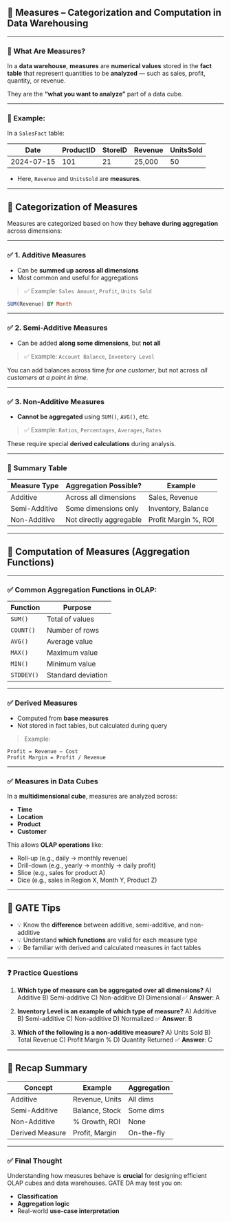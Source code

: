 
## 📘 Measures – Categorization and Computation in Data Warehousing

---

### 🔹 What Are Measures?

In a **data warehouse**, **measures** are **numerical values** stored in the **fact table** that represent quantities to be **analyzed** — such as sales, profit, quantity, or revenue.

They are the **“what you want to analyze”** part of a data cube.

---

### 🔹 Example:

In a `SalesFact` table:

| Date       | ProductID | StoreID | Revenue | UnitsSold |
| ---------- | --------- | ------- | ------- | --------- |
| 2024-07-15 | 101       | 21      | 25,000  | 50        |

* Here, `Revenue` and `UnitsSold` are **measures**.

---

## 🔷 Categorization of Measures

Measures are categorized based on how they **behave during aggregation** across dimensions:

---

### ✅ 1. **Additive Measures**

* Can be **summed up across all dimensions**
* Most common and useful for aggregations

> ✅ Example: `Sales Amount`, `Profit`, `Units Sold`

```sql
SUM(Revenue) BY Month
```

---

### ✅ 2. **Semi-Additive Measures**

* Can be added **along some dimensions**, but **not all**

> ✅ Example: `Account Balance`, `Inventory Level`

You can add balances across time *for one customer*, but not across *all customers at a point in time*.

---

### ✅ 3. **Non-Additive Measures**

* **Cannot be aggregated** using `SUM()`, `AVG()`, etc.

> ✅ Example: `Ratios`, `Percentages`, `Averages`, `Rates`

These require special **derived calculations** during analysis.

---

### 🔹 Summary Table

| Measure Type  | Aggregation Possible?   | Example              |
| ------------- | ----------------------- | -------------------- |
| Additive      | Across all dimensions   | Sales, Revenue       |
| Semi-Additive | Some dimensions only    | Inventory, Balance   |
| Non-Additive  | Not directly aggregable | Profit Margin %, ROI |

---

## 🔷 Computation of Measures (Aggregation Functions)

---

### ✅ Common Aggregation Functions in OLAP:

| Function   | Purpose            |
| ---------- | ------------------ |
| `SUM()`    | Total of values    |
| `COUNT()`  | Number of rows     |
| `AVG()`    | Average value      |
| `MAX()`    | Maximum value      |
| `MIN()`    | Minimum value      |
| `STDDEV()` | Standard deviation |

---

### ✅ Derived Measures

* Computed from **base measures**
* Not stored in fact tables, but calculated during query

> Example:

```text
Profit = Revenue – Cost  
Profit Margin = Profit / Revenue
```

---

### ✅ Measures in Data Cubes

In a **multidimensional cube**, measures are analyzed across:

* **Time**
* **Location**
* **Product**
* **Customer**

This allows **OLAP operations** like:

* Roll-up (e.g., daily → monthly revenue)
* Drill-down (e.g., yearly → monthly → daily profit)
* Slice (e.g., sales for product A)
* Dice (e.g., sales in Region X, Month Y, Product Z)

---

## 🧠 GATE Tips

* 💡 Know the **difference** between additive, semi-additive, and non-additive
* 💡 Understand **which functions** are valid for each measure type
* 💡 Be familiar with derived and calculated measures in fact tables

---

### ❓ Practice Questions

1. **Which type of measure can be aggregated over all dimensions?**
   A) Additive
   B) Semi-additive
   C) Non-additive
   D) Dimensional
   ✅ **Answer**: A

2. **Inventory Level is an example of which type of measure?**
   A) Additive
   B) Semi-additive
   C) Non-additive
   D) Normalized
   ✅ **Answer**: B

3. **Which of the following is a non-additive measure?**
   A) Units Sold
   B) Total Revenue
   C) Profit Margin %
   D) Quantity Returned
   ✅ **Answer**: C

---

## 🧾 Recap Summary

| Concept         | Example        | Aggregation |
| --------------- | -------------- | ----------- |
| Additive        | Revenue, Units | All dims    |
| Semi-Additive   | Balance, Stock | Some dims   |
| Non-Additive    | % Growth, ROI  | None        |
| Derived Measure | Profit, Margin | On-the-fly  |

---

### ✅ Final Thought

Understanding how measures behave is **crucial** for designing efficient OLAP cubes and data warehouses. GATE DA may test you on:

* **Classification**
* **Aggregation logic**
* Real-world **use-case interpretation**

